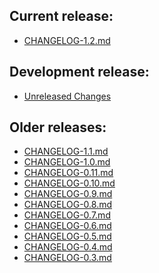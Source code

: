 ## Current release:
  * [CHANGELOG-1.2.md][12]

## Development release:
  * [Unreleased Changes][0]

## Older releases:
  * [CHANGELOG-1.1.md][11]
  * [CHANGELOG-1.0.md][10]
  * [CHANGELOG-0.11.md][9]
  * [CHANGELOG-0.10.md][8]
  * [CHANGELOG-0.9.md][7]
  * [CHANGELOG-0.8.md][6]
  * [CHANGELOG-0.7.md][5]
  * [CHANGELOG-0.6.md][4]
  * [CHANGELOG-0.5.md][3]
  * [CHANGELOG-0.4.md][2]
  * [CHANGELOG-0.3.md][1]


[12]: https://github.com/vmware-tanzu/velero/blob/master/changelogs/CHANGELOG-1.2.md
[11]: https://github.com/vmware-tanzu/velero/blob/master/changelogs/CHANGELOG-1.1.md
[10]: https://github.com/vmware-tanzu/velero/blob/master/changelogs/CHANGELOG-1.0.md
[9]: https://github.com/vmware-tanzu/velero/blob/master/changelogs/CHANGELOG-0.11.md
[8]: https://github.com/vmware-tanzu/velero/blob/master/changelogs/CHANGELOG-0.10.md
[7]: https://github.com/vmware-tanzu/velero/blob/master/changelogs/CHANGELOG-0.9.md
[6]: https://github.com/vmware-tanzu/velero/blob/master/changelogs/CHANGELOG-0.8.md
[5]: https://github.com/vmware-tanzu/velero/blob/master/changelogs/CHANGELOG-0.7.md
[4]: https://github.com/vmware-tanzu/velero/blob/master/changelogs/CHANGELOG-0.6.md
[3]: https://github.com/vmware-tanzu/velero/blob/master/changelogs/CHANGELOG-0.5.md
[2]: https://github.com/vmware-tanzu/velero/blob/master/changelogs/CHANGELOG-0.4.md
[1]: https://github.com/vmware-tanzu/velero/blob/master/changelogs/CHANGELOG-0.3.md
[0]: https://github.com/vmware-tanzu/velero/blob/master/changelogs/unreleased
